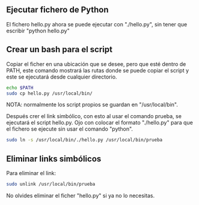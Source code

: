 ## Ejecutar fichero de Python

El fichero hello.py ahora se puede ejecutar con "./hello.py", sin tener que escribir "python hello.py"

## Crear un bash para el script

Copiar el ficher en una ubicación que se desee, pero que esté dentro de PATH, este comando mostrará las rutas
donde se puede copiar el script y este se ejecutará desde cualquier directorio.

```bash
echo $PATH
sudo cp hello.py /usr/local/bin/
```

NOTA: normalmente los script propios se guardan en "/usr/local/bin".

Después crer el link simbólico, con esto al usar el comando prueba, se ejecutará el script hello.py. Ojo con
colocar el formato "./hello.py" para que el fichero se ejecute sin usar el comando "python".

```bash
sudo ln -s /usr/local/bin/./hello.py /usr/local/bin/prueba
```

## Eliminar links simbólicos

Para eliminar el link:

```bash
sudo unlink /usr/local/bin/prueba
```

No olvides eliminar el ficher "hello.py" si ya no lo necesitas.